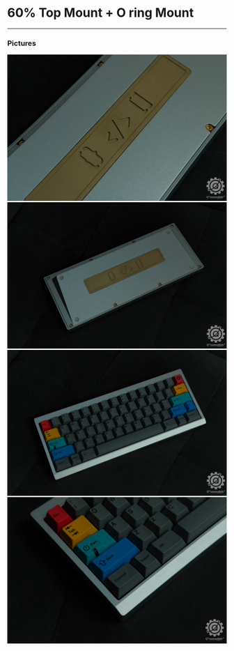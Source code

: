 # 60% Top Mount + O ring Mount

---
### Pictures
![1.png](images/1.png)
![2.png](images/2.png)
![3.png](images/3.png)
![4.png](images/4.png)
